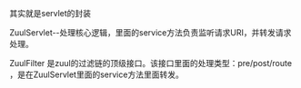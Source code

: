 其实就是servlet的封装

ZuulServlet--处理核心逻辑，里面的service方法负责监听请求URI，并转发请求处理。

ZuulFilter 是zuul的过滤链的顶级接口。该接口里面的处理类型：pre/post/route ，是在ZuulServlet里面的service方法里面转发。


